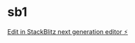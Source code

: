 # sb1

[Edit in StackBlitz next generation editor ⚡️](https://stackblitz.com/~/github.com/gbmsdev99/sb1)
